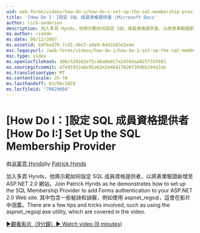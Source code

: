```yaml
---
uid: web-forms/videos/how-do-i/how-do-i-set-up-the-sql-membership-provider
title: '[How Do I：]設定 SQL 成員資格提供者 |Microsoft Docs'
author: rick-anderson
description: 加入多頁 Hynds，他將示範如何設定 SQL 成員資格提供者，以將表單驗證新增至 ASP.NET 2.0 網站。 有幾個秘訣 。
ms.author: riande
ms.date: 06/12/2007
ms.assetid: 6d7bad76-7cd1-40c5-ade9-8d42a85e2e4e
msc.legacyurl: /web-forms/videos/how-do-i/how-do-i-set-up-the-sql-membership-provider
msc.type: video
ms.openlocfilehash: 496c520163e75ca6a0e017e2459daa025f33f481
ms.sourcegitcommit: e7e91932a6e91a63e2e46417626f39d6b244a3ab
ms.translationtype: MT
ms.contentlocale: zh-TW
ms.lasthandoff: 03/06/2020
ms.locfileid: "78629056"
---
```

# <a name="how-do-i-set-up-the-sql-membership-provider"></a><span data-ttu-id="776b4-104">[How Do I：]設定 SQL 成員資格提供者</span><span class="sxs-lookup"><span data-stu-id="776b4-104">[How Do I:] Set Up the SQL Membership Provider</span></span>

<span data-ttu-id="776b4-105">由[派翠克 Hynds](https://twitter.com/patrickhynds)</span><span class="sxs-lookup"><span data-stu-id="776b4-105">by [Patrick Hynds](https://twitter.com/patrickhynds)</span></span>

<span data-ttu-id="776b4-106">加入多頁 Hynds，他將示範如何設定 SQL 成員資格提供者，以將表單驗證新增至 ASP.NET 2.0 網站。</span><span class="sxs-lookup"><span data-stu-id="776b4-106">Join Patrick Hynds as he demonstrates how to set up the SQL Membership Provider to add Forms authentication to your ASP.NET 2.0 Web site.</span></span> <span data-ttu-id="776b4-107">其中包含一些秘訣和訣竅，例如使用 aspnet\_regsql，這會在影片中涵蓋。</span><span class="sxs-lookup"><span data-stu-id="776b4-107">There are a few tips and tricks involved, such as using the aspnet\_regsql.exe utility, which are covered in the video.</span></span>

[<span data-ttu-id="776b4-108">&#9654;觀看影片（9分鐘）</span><span class="sxs-lookup"><span data-stu-id="776b4-108">&#9654; Watch video (9 minutes)</span></span>](https://channel9.msdn.com/Blogs/ASP-NET-Site-Videos/how-do-i-set-up-the-sql-membership-provider)
